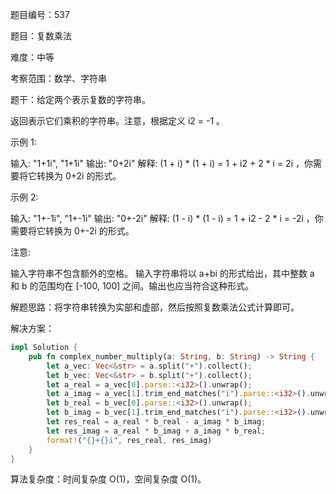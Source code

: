题目编号：537

题目：复数乘法

难度：中等

考察范围：数学、字符串

题干：给定两个表示复数的字符串。

返回表示它们乘积的字符串。注意，根据定义 i2 = -1 。

示例 1:

输入: "1+1i", "1+1i"
输出: "0+2i"
解释: 
(1 + i) * (1 + i) = 1 + i2 + 2 * i = 2i ，你需要将它转换为 0+2i 的形式。

示例 2:

输入: "1+-1i", "1+-1i"
输出: "0+-2i"
解释: 
(1 - i) * (1 - i) = 1 + i2 - 2 * i = -2i ，你需要将它转换为 0+-2i 的形式。

注意:

输入字符串不包含额外的空格。
输入字符串将以 a+bi 的形式给出，其中整数 a 和 b 的范围均在 [-100, 100] 之间。输出也应当符合这种形式。

解题思路：将字符串转换为实部和虚部，然后按照复数乘法公式计算即可。

解决方案：

```rust
impl Solution {
    pub fn complex_number_multiply(a: String, b: String) -> String {
        let a_vec: Vec<&str> = a.split("+").collect();
        let b_vec: Vec<&str> = b.split("+").collect();
        let a_real = a_vec[0].parse::<i32>().unwrap();
        let a_imag = a_vec[1].trim_end_matches("i").parse::<i32>().unwrap();
        let b_real = b_vec[0].parse::<i32>().unwrap();
        let b_imag = b_vec[1].trim_end_matches("i").parse::<i32>().unwrap();
        let res_real = a_real * b_real - a_imag * b_imag;
        let res_imag = a_real * b_imag + a_imag * b_real;
        format!("{}+{}i", res_real, res_imag)
    }
}
```

算法复杂度：时间复杂度 O(1)，空间复杂度 O(1)。